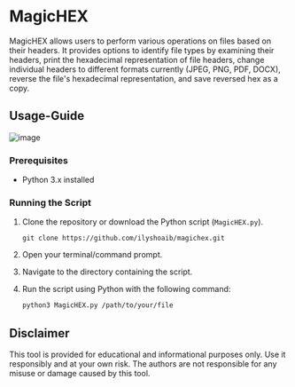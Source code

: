 # MagicHEX 
MagicHEX allows users to perform various operations on files based on their headers. It provides options to identify file types by examining their headers, print the hexadecimal representation of file headers, change individual headers to different formats currently (JPEG, PNG, PDF, DOCX), reverse the file's hexadecimal representation, and save reversed hex as a copy.

## Usage-Guide
![image](https://github.com/ilyshoaib/magichex/assets/94924310/380ffb52-edea-4cd2-82e7-97659d87cc3e)

### Prerequisites

- Python 3.x installed

### Running the Script

1. Clone the repository or download the Python script (`MagicHEX.py`).

   `git clone https://github.com/ilyshoaib/magichex.git`


2. Open your terminal/command prompt.
3. Navigate to the directory containing the script.
4. Run the script using Python with the following command:

   ```bash
   python3 MagicHEX.py /path/to/your/file
   
## Disclaimer
This tool is provided for educational and informational purposes only. Use it responsibly and at your own risk. The authors are not responsible for any misuse or damage caused by this tool.
